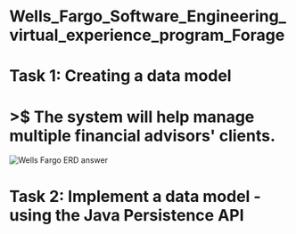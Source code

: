 # Wells_Fargo_Software_Engineering_virtual_experience_program_Forage
# Task 1: Creating a data model
# >$ The system will help manage multiple financial advisors' clients.
![Wells Fargo ERD answer](https://github.com/ranjithsurineni/Wells_Fargo_Software_Engineering_virtual_experience_program_Forage/assets/118590392/1b04001e-7eaf-4307-ade1-a309a746cd48)
# Task 2: Implement a data model - using the Java Persistence API
